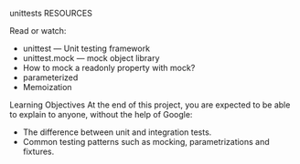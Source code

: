 unittests
RESOURCES

Read or watch:
- unittest — Unit testing framework
- unittest.mock — mock object library
- How to mock a readonly property with mock?
- parameterized
- Memoization

Learning Objectives
At the end of this project, you are expected to be able to explain to anyone, without the help of Google:
- The difference between unit and integration tests.
- Common testing patterns such as mocking, parametrizations and fixtures.
